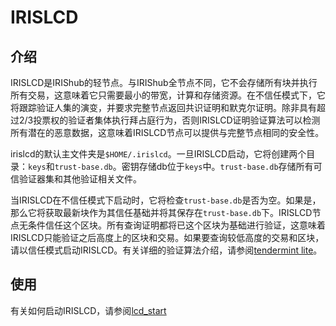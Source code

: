 # IRISLCD

## 介绍

IRISLCD是IRIShub的轻节点。与IRIShub全节点不同，它不会存储所有块并执行所有交易，这意味着它只需要最小的带宽，计算和存储资源。在不信任模式下，它将跟踪验证人集的演变，并要求完整节点返回共识证明和默克尔证明。除非具有超过2/3投票权的验证者集体执行拜占庭行为，否则IRISLCD证明验证算法可以检测所有潜在的恶意数据，这意味着IRISLCD节点可以提供与完整节点相同的安全性。

irislcd的默认主文件夹是`$HOME/.irislcd`。一旦IRISLCD启动，它将创建两个目录：`keys`和`trust-base.db`。密钥存储db位于`keys`中。`trust-base.db`存储所有可信验证器集和其他验证相关文件。

当IRISLCD在不信任模式下启动时，它将检查`trust-base.db`是否为空。如果是，那么它将获取最新块作为其信任基础并将其保存在`trust-base.db`下。IRISLCD节点无条件信任这个区块。所有查询证明都将已这个区块为基础进行验证，这意味着IRISLCD只能验证之后高度上的区块和交易。如果要查询较低高度的交易和区块，请以信任模式启动IRISLCD。有关详细的验证算法介绍，请参阅[tendermint lite](https://github.com/tendermint/tendermint/blob/master/docs/tendermint-core/light-client-protocol.md)。

## 使用

有关如何启动IRISLCD，请参阅[lcd_start](../light-client/README.md)
